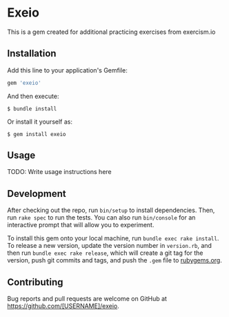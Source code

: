 # Exeio

This is a gem created for additional practicing exercises from exercism.io

## Installation

Add this line to your application's Gemfile:

```ruby
gem 'exeio'
```

And then execute:

    $ bundle install

Or install it yourself as:

    $ gem install exeio

## Usage

TODO: Write usage instructions here

## Development

After checking out the repo, run `bin/setup` to install dependencies. Then, run `rake spec` to run the tests. You can also run `bin/console` for an interactive prompt that will allow you to experiment.

To install this gem onto your local machine, run `bundle exec rake install`. To release a new version, update the version number in `version.rb`, and then run `bundle exec rake release`, which will create a git tag for the version, push git commits and tags, and push the `.gem` file to [rubygems.org](https://rubygems.org).

## Contributing

Bug reports and pull requests are welcome on GitHub at https://github.com/[USERNAME]/exeio.

